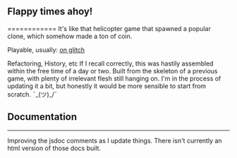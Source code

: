 ## Flappy times ahoy!
============
It's like that helicopter game that spawned a popular clone, which somehow made a ton of coin.

Playable, usually: [on glitch](https://wirehaired-gallimimus.glitch.me/flap.html)

Refactoring, History, etc
If I recall correctly, this was hastily assembled within the free time of a day or two. Built from the skeleton of a previous game, with plenty of irrelevant flesh still hanging on. I'm in the process of updating it a bit, but honestly it would be more sensible to start from scratch. ¯\_(ツ)_/¯


## Documentation
-------------
Improving the jsdoc comments as I update things. There isn't currently an html version of those docs built.
